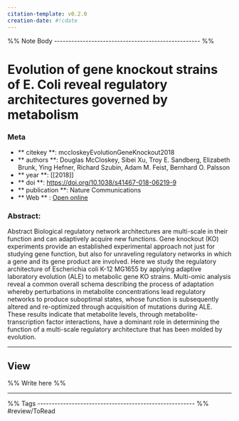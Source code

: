 ```yaml
---
citation-template: v0.2.0
creation-date: #!cdate
---
```


%% Note Body --------------------------------------------------- %%
# Evolution of gene knockout strains of E. Coli reveal regulatory architectures governed by metabolism

### Meta
- ** citekey **: mccloskeyEvolutionGeneKnockout2018
- ** authors **: Douglas McCloskey, Sibei Xu, Troy E. Sandberg, Elizabeth Brunk, Ying Hefner, Richard Szubin, Adam M. Feist, Bernhard O. Palsson
- ** year **: [[2018]]
- ** doi **: https://doi.org/10.1038/s41467-018-06219-9
- ** publication **: Nature Communications
- ** Web ** : [Open online](https://www.nature.com/articles/s41467-018-06219-9)


### Abstract:
Abstract Biological regulatory network architectures are multi-scale in their function and can adaptively acquire new functions. Gene knockout (KO) experiments provide an established experimental approach not just for studying gene function, but also for unraveling regulatory networks in which a gene and its gene product are involved. Here we study the regulatory architecture of Escherichia coli K-12 MG1655 by applying adaptive laboratory evolution (ALE) to metabolic gene KO strains. Multi-omic analysis reveal a common overall schema describing the process of adaptation whereby perturbations in metabolite concentrations lead regulatory networks to produce suboptimal states, whose function is subsequently altered and re-optimized through acquisition of mutations during ALE. These results indicate that metabolite levels, through metabolite-transcription factor interactions, have a dominant role in determining the function of a multi-scale regulatory architecture that has been molded by evolution.

___

## View

%% Write here %%





___
%% Tags  ------------------------------------------------------- %%
#review/ToRead
